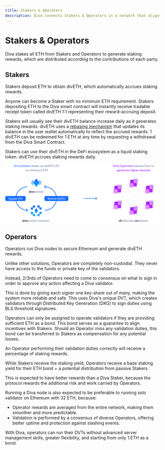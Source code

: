 ```yaml
---
title: Stakers & Operators
description: Diva connects Stakers & Operators in a network that aligns their incentives.
---
```



# Stakers & Operators

Diva stakes all ETH from Stakers and Operators to generate staking rewards, which are distributed according to the contributions of each party.

## Stakers

Stakers deposit ETH to obtain divETH, which automatically accrues staking rewards.

Anyone can become a Staker with no minimum ETH requirement. Stakers depositing ETH to the Diva smart contract will instantly receive tradable receipt token called divETH 1:1 representing their reward-accruing deposit.

Stakers will usually see their divETH balance increase daily as it generates staking rewards. divETH uses a [rebasing mechanism](04-lsd.md) that updates its balance in the user wallet automatically to reflect the accrued rewards. 1 divETH can be redeemed for 1 ETH at any time by requesting a withdrawal from the Diva Smart Contract.

Stakers can use their divETH in the DeFi ecosystem as a liquid staking token. divETH accrues staking rewards daily.


<div style={{textAlign: 'center'}}>

![stake](img/stakers-and-operators.png)
</div>


## Operators

Operators run Diva nodes to secure Ethereum and generate divETH rewards.

Unlike other solutions, Operators are completely non-custodial. They never have access to the funds or private key of the validators.

Instead, 2/3rds of Operators need to come to consensus on what to sign in order to approve any action affecting a Diva validator.

This is done by giving each signer one key-share out of many, making the system more reliable and safe. This uses Diva's unique DVT, which creates validators through Distributed Key Generation (DKG) to sign duties using BLS threshold signatures.

Operators can only be assigned to operate validators if they are providing sufficient ETH as a bond. This bond serves as a guarantee to align incentives with Stakers. Should an Operator miss any validation duties, this bond can be transferred to Stakers as compensation for any potential losses.

An Operator performing their validation duties correctly will receive a percentage of staking rewards.

While Stakers receive the staking yield, Operators receive a base staking yield for their ETH bond + a potential distribution from passive Stakers.

This is expected to have better rewards than a Diva Staker, because the protocol rewards the additional risk and work carried by Operators.

Running a Diva node is also expected to be preferable to running solo validator on Ethereum with 32 ETH, because:

- Operator rewards are averaged from the entire network, making them smoother and more predictable.
- Validation is performed by a consensus of diverse Operators, offering better uptime and protection against slashing events.

With Diva, operators can run their DVTs without advanced server management skills, greater flexibility, and starting from only 1 ETH as a bond.

